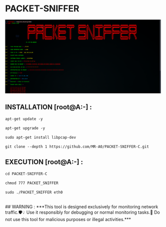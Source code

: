 # PACKET-SNIFFER

![MY Image](https://github.com/MR-A0/PACKET-SNIFFER-C/blob/c19d8685ebfe263dde7cda20fa031a7c9611f7a4/Screenshot%202024-12-18%20121042.png)


## INSTALLATION [root@A:-] :

```
apt-get update -y
```
```
apt-get upgrade -y
```
```
sudo apt-get install libpcap-dev 
```
```
git clone --depth 1 https://github.com/MR-A0/PACKET-SNIFFER-C.git
```


## EXECUTION [root@A:-] :

```
cd PACKET-SNIFFER-C
```
```
chmod 777 PACKET_SNIFFER
```
```
sudo ./PACKET_SNIFFER eth0
```
<br>
## WARNING : 
***This tool is designed exclusively for monitoring network traffic.🛡️💡 Use it responsibly for debugging or normal monitoring tasks.🚫 Do not use this tool for malicious purposes or illegal activities.***
